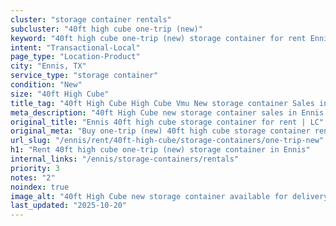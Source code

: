 ```yaml
---
cluster: "storage container rentals"
subcluster: "40ft high cube one-trip (new)"
keyword: "40ft high cube one-trip (new) storage container for rent Ennis, TX"
intent: "Transactional-Local"
page_type: "Location-Product"
city: "Ennis, TX"
service_type: "storage container"
condition: "New"
size: "40ft High Cube"
title_tag: "40ft High Cube High Cube Vmu New storage container Sales in Ennis | LC Container"
meta_description: "40ft High Cube new storage container sales in Ennis. High cube containers with extra height. Fast delivery, competitive pricing. Serving storage containers area. Quote ID: D6T. Call (214) 524-4168 for your free quote today."
original_title: "Ennis 40ft high cube storage container for rent | LC"
original_meta: "Buy one-trip (new) 40ft high cube storage container rent with local delivery in Ennis, TX. LC Container — local Since 2003. Request a fast quote today."
url_slug: "/ennis/rent/40ft-high-cube/storage-containers/one-trip-new"
h1: "Rent 40ft high cube one-trip (new) storage container in Ennis"
internal_links: "/ennis/storage-containers/rentals"
priority: 3
notes: "2"
noindex: true
image_alt: "40ft High Cube new storage container available for delivery in Ennis"
last_updated: "2025-10-20"
---
```


<!-- TODO: Add unique city/inventory copy, images, and internal links here. -->
